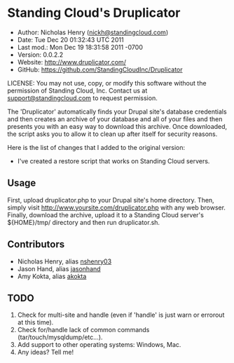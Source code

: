 Standing Cloud's Druplicator
============================

* Author:    Nicholas Henry (<nickh@standingcloud.com>)
* Date:      Tue Dec 20 01:32:43 UTC 2011
* Last mod.: Mon Dec 19 18:31:58 2011 -0700
* Version:   0.0.2.2
* Website:   <http://www.druplicator.com/>
* GitHub:    <https://github.com/StandingCloudInc/Druplicator>

LICENSE: You may not use, copy, or modify this software without the
permission of Standing Cloud, Inc. Contact us at support@standingcloud.com
to request permission.

The 'Druplicator' automatically finds your Drupal site's
database credentials and then creates an archive of your database and all of
your files and then presents you with an easy way to download this archive.
Once downloaded, the script asks you to allow it to clean up after itself
for security reasons.

Here is the list of changes that I added to the original version:

* I've created a restore script that works on Standing Cloud servers.

Usage
-----

First, upload druplicator.php to your Drupal site's home directory.  Then,
simply visit http://www.yoursite.com/druplicator.php with any web browser.
Finally, download the archive, upload it to a Standing Cloud server's
${HOME}/tmp/ directory and then run druplicator.sh.


Contributors
------------

* Nicholas Henry, alias [nshenry03][1]
* Jason Hand, alias [jasonhand][2]
* Amy Kokta, alias [akokta][3]

[1]: https://github.com/nshenry03
[2]: https://github.com/jasonhand
[3]: https://github.com/akokta


TODO
----

1. Check for multi-site and handle (even if 'handle' is just warn or errorout at this time).
2. Check for/handle lack of common commands (tar/touch/mysqldump/etc...).
3. Add support to other operating systems: Windows, Mac.
4. Any ideas? Tell me!

